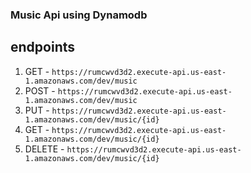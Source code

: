 ### Music Api using Dynamodb
  
## endpoints
1. GET - `https://rumcwvd3d2.execute-api.us-east-1.amazonaws.com/dev/music`
2. POST - `https://rumcwvd3d2.execute-api.us-east-1.amazonaws.com/dev/music`
3. PUT - `https://rumcwvd3d2.execute-api.us-east-1.amazonaws.com/dev/music/{id}`
4. GET - `https://rumcwvd3d2.execute-api.us-east-1.amazonaws.com/dev/music/{id}`
5. DELETE - `https://rumcwvd3d2.execute-api.us-east-1.amazonaws.com/dev/music/{id}`
